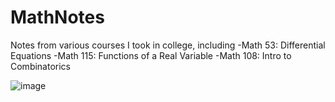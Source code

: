 # MathNotes
Notes from various courses I took in college, including
-Math 53: Differential Equations 
-Math 115: Functions of a Real Variable
-Math 108: Intro to Combinatorics

![image]()

